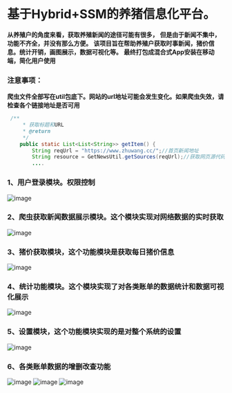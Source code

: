 # 基于Hybrid+SSM的养猪信息化平台。
**从养殖户的角度来看，获取养殖新闻的途径可能有很多，**
**但是由于新闻不集中，功能不齐全，并没有那么方便。**
**该项目旨在帮助养殖户获取时事新闻，猪价信息。统计开销，画图展示，数据可视化等。**
**最终打包成混合式App安装在移动端，简化用户使用**



### 注意事项：

**爬虫文件全部写在util包底下。网站的url地址可能会发生变化。如果爬虫失效，请检查各个链接地址是否可用**

```java
 /**
     * 获取标题和URL
     * @return
     */
    public static List<List<String>> getItem() {
        String reqUrl = "https://www.zhuwang.cc/";//首页新闻地址
        String resource = GetNewsUtil.getSources(reqUrl);//获取网页源代码
        ....
```







### 1、用户登录模块。权限控制

![image](/web/img/p1.png)

### 2、爬虫获取新闻数据展示模块。这个模块实现对网络数据的实时获取

![image](/web/img/p1.png)

### 3、猪价获取模块，这个功能模块是获取每日猪价信息

![image](/web/img/p4.png)

### 4、统计功能模块。这个模块实现了对各类账单的数据统计和数据可视化展示

![image](/web/img/p3.png)

### 5、设置模块，这个功能模块实现的是对整个系统的设置

![image](/web/img/p5.png)

### 6、各类账单数据的增删改查功能

![image](/web/img/p6.png)
![image](/web/img/p7.png)
![image](/web/img/p8.png)







